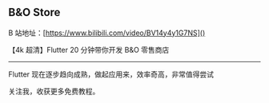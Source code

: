 

# 

## B&O Store

B 站地址：[https://www.bilibili.com/video/BV14y4y1G7NS]()

【4k 超清】Flutter 20 分钟带你开发 B&O 零售商店

---------------------------------------------------------------------------

Flutter 现在逐步趋向成熟，做起应用来，效率奇高，非常值得尝试

关注我，收获更多免费教程。

# 
